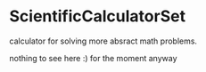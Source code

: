 # ScientificCalculatorSet
calculator for solving more absract math problems.

nothing to see here :) for the moment anyway
